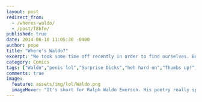 ```yaml
---
layout: post
redirect_from: 
  - /wheres-waldo/
  - /post/f8bfe/
published: true
date: 2014-06-10 11:05:30 -0400
author: pope
title: "Where's Waldo?"
excerpt: "We took some time off recently in order to find ourselves. But instead of ourselves, what we ended up finding was a newfound love of Waldo, who, interestingly enough, also needed to be found. Today, we offer up one of our many, many solutions."
category: Comics
tags: ["Waldo","penis lol","Surprise Dicks","heh hard on","Thumbs up!","THAT HOLE IS FOR EXIT ONLY!","that wasn't a very difficult one","I'll be having nightmares about that whisper"]
comments: true 
image:
  feature: assets/img/lol/Waldo.png
  imageHover: "It's short for Ralph Waldo Emerson. His poetry really speaks to me. And my dick."
---
```


